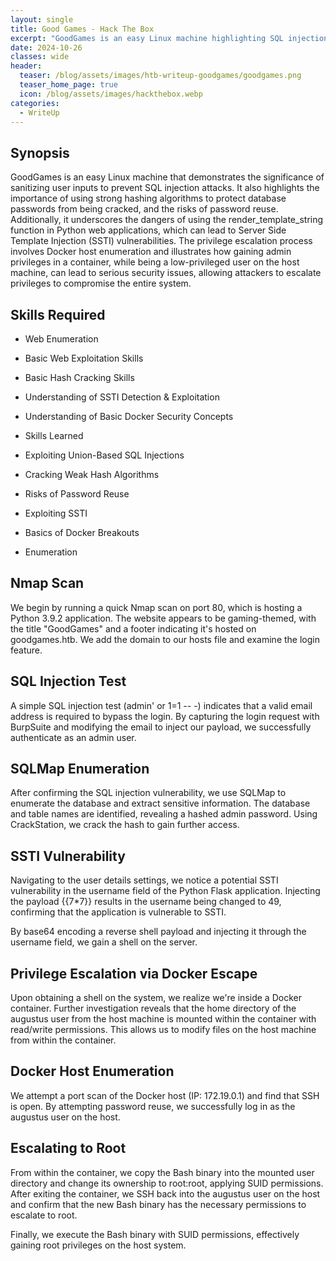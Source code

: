 ```yaml
---
layout: single
title: Good Games - Hack The Box
excerpt: "GoodGames is an easy Linux machine highlighting SQL injection, weak hashing risks, and password reuse dangers. It also demonstrates SSTI via render_template_string in Python. Privilege escalation is achieved through Docker enumeration, leveraging container admin access to gain root on the host."
date: 2024-10-26
classes: wide
header:
  teaser: /blog/assets/images/htb-writeup-goodgames/goodgames.png
  teaser_home_page: true
  icon: /blog/assets/images/hackthebox.webp
categories:
  - WriteUp
---
```


## Synopsis
GoodGames is an easy Linux machine that demonstrates the significance of sanitizing user inputs to prevent SQL injection attacks. It also highlights the importance of using strong hashing algorithms to protect database passwords from being cracked, and the risks of password reuse. Additionally, it underscores the dangers of using the render_template_string function in Python web applications, which can lead to Server Side Template Injection (SSTI) vulnerabilities. The privilege escalation process involves Docker host enumeration and illustrates how gaining admin privileges in a container, while being a low-privileged user on the host machine, can lead to serious security issues, allowing attackers to escalate privileges to compromise the entire system.


## Skills Required

- Web Enumeration
- Basic Web Exploitation Skills
- Basic Hash Cracking Skills
- Understanding of SSTI Detection & Exploitation
- Understanding of Basic Docker Security Concepts
- Skills Learned

- Exploiting Union-Based SQL Injections
- Cracking Weak Hash Algorithms
- Risks of Password Reuse
- Exploiting SSTI
- Basics of Docker Breakouts
- Enumeration

## Nmap Scan
We begin by running a quick Nmap scan on port 80, which is hosting a Python 3.9.2 application. The website appears to be gaming-themed, with the title "GoodGames" and a footer indicating it's hosted on goodgames.htb. We add the domain to our hosts file and examine the login feature.

## SQL Injection Test
A simple SQL injection test (admin' or 1=1 -- -) indicates that a valid email address is required to bypass the login. By capturing the login request with BurpSuite and modifying the email to inject our payload, we successfully authenticate as an admin user.

## SQLMap Enumeration
After confirming the SQL injection vulnerability, we use SQLMap to enumerate the database and extract sensitive information. The database and table names are identified, revealing a hashed admin password. Using CrackStation, we crack the hash to gain further access.

## SSTI Vulnerability

Navigating to the user details settings, we notice a potential SSTI vulnerability in the username field of the Python Flask application. Injecting the payload {{7*7}} results in the username being changed to 49, confirming that the application is vulnerable to SSTI.

By base64 encoding a reverse shell payload and injecting it through the username field, we gain a shell on the server.

## Privilege Escalation via Docker Escape

Upon obtaining a shell on the system, we realize we're inside a Docker container. Further investigation reveals that the home directory of the augustus user from the host machine is mounted within the container with read/write permissions. This allows us to modify files on the host machine from within the container.

## Docker Host Enumeration
We attempt a port scan of the Docker host (IP: 172.19.0.1) and find that SSH is open. By attempting password reuse, we successfully log in as the augustus user on the host.

## Escalating to Root
From within the container, we copy the Bash binary into the mounted user directory and change its ownership to root:root, applying SUID permissions. After exiting the container, we SSH back into the augustus user on the host and confirm that the new Bash binary has the necessary permissions to escalate to root.

Finally, we execute the Bash binary with SUID permissions, effectively gaining root privileges on the host system.